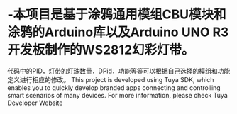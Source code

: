 # -本项目是基于涂鸦通用模组CBU模块和涂鸦的Arduino库以及Arduino UNO R3开发板制作的WS2812幻彩灯带。
代码中的PID，灯带的灯珠数量，DPid，功能等等可以根据自己选择的模组和功能定义进行相应的修改。
This project is developed using Tuya SDK, which enables you to quickly develop branded apps connecting and controlling smart scenarios of many devices. For more information, please check Tuya Developer Website
